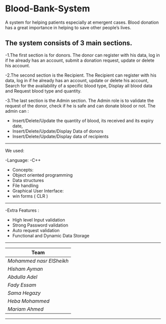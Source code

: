# Blood-Bank-System


A system for helping patients especially at emergent cases. Blood donation has a great
importance in helping to save other people’s lives. 
## The system consists of 3 main sections.
-1.The first section is for donors. The donor can register with his data, log in if he already has an account, submit a donation request, update or delete his account.

-2.The second section is the Recipient.
The Recipient can register with his data, log in if he already has an account, update or delete his account, Search for the availability of a specific blood type, Display all blood data and Request blood type and quantity.

-3.The last section is the Admin section.
The Admin role is to validate the request of the donor, check if he is safe and can donate blood or not.
The admin can :
-	Insert/Delete/Update the quantity of blood, its received and its expiry date,
-	Insert/Delete/Update/Display Data of donors
-	Insert/Delete/Update/Display data of recipients 

---
We used:

-Language:
-C++
-	Concepts:
-	Object oriented programming
-	Data structures
-	File handling
-	Graphical User Interface:
-	win forms ( CLR ) 

---
-Extra Features :
-	High level Input validation
-	Strong Password validation 
-	Auto request validation
-	Functional and Dynamic Data Storage

---

|  Team                        | 
| ---------------------------- | 
| *Mohammed nasr ElSheikh*     | 
| *Hisham Ayman*               | 
| *Abdulla Adel*               | 
| *Fady Essam*                 | 
| *Sama Hegazy*                | 
| *Heba Mohammed*  
|*Mariam Ahmed*                |

---


